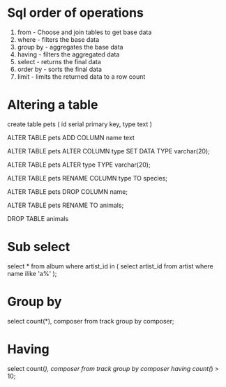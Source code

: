 # Sql order of operations

1. from - Choose and join tables to get base data
2. where - filters the base data
3. group by - aggregates the base data 
4. having - filters the aggregated data
5. select - returns the final data 
6. order by - sorts the final data 
7. limit - limits the returned data to a row count

# Altering a table 

<!-- Altering a table -->
create table pets (
    id serial primary key,
    type text
)

<!-- adding a column -->
ALTER TABLE pets
ADD COLUMN name text

<!-- altering column data type -->
ALTER TABLE pets
ALTER COLUMN type
SET DATA TYPE varchar(20);

ALTER TABLE pets
ALTER type
TYPE varchar(20);

<!-- renaming a column -->
ALTER TABLE pets
RENAME COLUMN type
TO species;

<!-- Dropping a column -->
ALTER TABLE pets
DROP COLUMN name;

<!-- renaming a table -->
ALTER TABLE pets
RENAME TO animals;

<!-- Dropping a table -->
DROP TABLE animals

<!-- STOP HERE - MOVE IN TO RELATIONSHIPS -->

# Sub select

<!-- nested subquery -->
select * from album
where artist_id in (
  	select artist_id from artist 
  where name ilike 'a%'
  );

# Group by

<!-- group by -->
select count(*), composer
from track
group by composer;

<!-- select count(*), composer
from track
where composer ilike 'a%'
group by composer
having count(*) > 10; -->

# Having 

<!-- having -->
select count(*), composer
from track
group by composer
having count(*) > 10;

<!-- select count(*), composer
from track
group by composer
having count(*) > 10
and composer is not null; -->